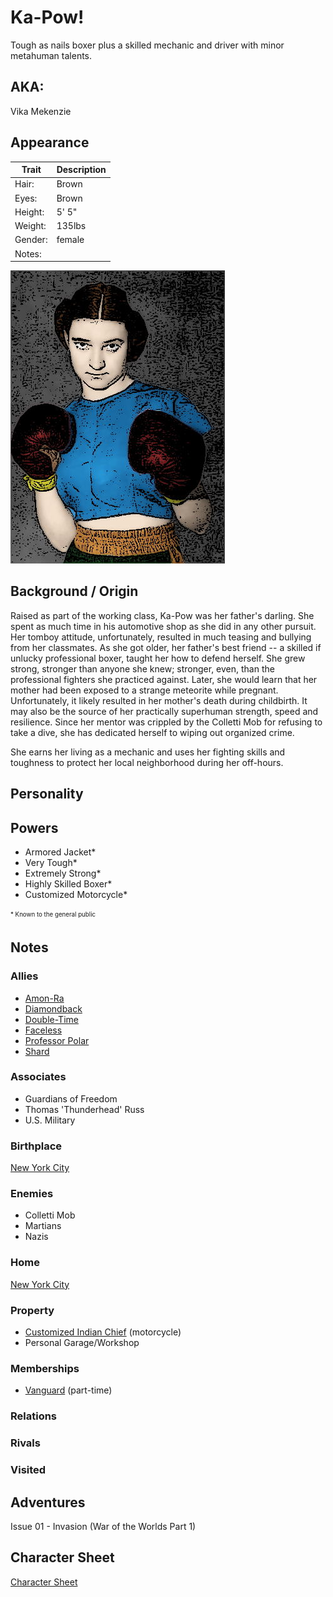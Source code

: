 <!--
type: non-player-character
created-by:
-->

# Ka-Pow!

Tough as nails boxer plus a skilled mechanic and driver with minor metahuman talents.

## AKA:
Vika Mekenzie

## Appearance
Trait | Description
-- | --
Hair: | Brown
Eyes: | Brown
Height: | 5' 5"
Weight: | 135lbs
Gender: | female
Notes: |

![picture](../images/Ka-Pow.jpg)

## Background / Origin
Raised as part of the working class, Ka-Pow was her father's darling.  She spent as much time in his automotive shop as she did in any other pursuit.  Her tomboy attitude, unfortunately, resulted in much teasing and bullying from her classmates.  As she got older, her father's best friend -- a skilled if unlucky professional boxer, taught her how to defend herself.  She grew strong, stronger than anyone she knew; stronger, even, than the professional fighters she practiced against.  Later, she would learn that her mother had been exposed to a strange meteorite while pregnant.  Unfortunately, it likely resulted in her mother's death during childbirth.  It may also be the source of her practically superhuman strength, speed and resilience.  Since her mentor was crippled by the Colletti Mob for refusing to take a dive, she has dedicated herself to wiping out organized crime.

She earns her living as a mechanic and uses her fighting skills and toughness to protect her local neighborhood during her off-hours.

## Personality

## Powers
- Armored Jacket\*
- Very Tough\*
- Extremely Strong\*
- Highly Skilled Boxer\*
- Customized Motorcycle\*

<sub><sup> * Known to the general public</sup></sub>

## Notes

### Allies
- [Amon-Ra](Amon-Ra.md)
- [Diamondback](Diamondback.md)
- [Double-Time](Double_Time.md)
- [Faceless](Faceless.md)
- [Professor Polar](Professor_Polar.md)
- [Shard](Shard.md)

### Associates
- Guardians of Freedom
- Thomas 'Thunderhead' Russ
- U.S. Military

### Birthplace
[New York City](/locations/New_York_State/New_York_City/New_York_City.md)

### Enemies
- Colletti Mob
- Martians
- Nazis

### Home
[New York City](/locations/New_York_State/New_York_City/New_York_City.md)

### Property
- [Customized Indian Chief](/items/Ka-Pow_Motorcycle.md) (motorcycle)
- Personal Garage/Workshop

### Memberships
- [Vanguard](/organizations/Vanguard.md) (part-time)

### Relations

### Rivals

### Visited

## Adventures
Issue 01 - Invasion (War of the Worlds Part 1)

## Character Sheet
[Character Sheet](https://legends-of-the-golden-age.github.io/LotGA/pdf/Ka-Pow.pdf)

<!-- GM Notes
[Hero Designer File](<>)
[pdf](<>)
-->